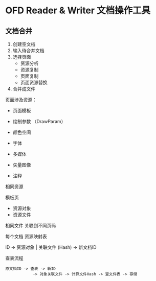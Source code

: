 # OFD Reader & Writer 文档操作工具

## 文档合并

1. 创建空文档
2. 输入待合并文档
3. 选择页面
   - 资源分析
   - 资源复制
   - 页面复制
   - 页面资源替换
4. 合并成文件


页面涉及资源：

- 页面模板
- 绘制参数 （DrawParam）
- 颜色空间
- 字体
- 多媒体
- 矢量图像


- 注释

相同资源

模板页

- 资源对象
- 资源文件

相同文件 关联到不同页码


每个文档 资源映射表

ID -> 资源对象 | 关联文件 (Hash) -> 新文档ID 

查表流程
```
原文档ID -> 查表 -> 新ID
            -> 对象关联文件 -> 计算文件Hash -> 查文件表 -> 存储
```